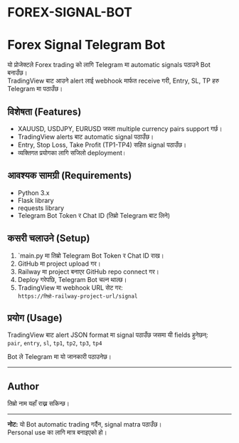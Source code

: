 # FOREX-SIGNAL-BOT
# Forex Signal Telegram Bot

यो प्रोजेक्टले Forex trading को लागि Telegram मा automatic signals पठाउने Bot बनाउँछ।  
TradingView बाट आउने alert लाई webhook मार्फत receive गरी, Entry, SL, TP हरु Telegram मा पठाउँछ।

## विशेषता (Features)

- XAUUSD, USDJPY, EURUSD जस्ता multiple currency pairs support गर्छ।  
- TradingView alerts बाट automatic signal पठाउँछ।  
- Entry, Stop Loss, Take Profit (TP1-TP4) सहित signal पठाउँछ।  
- व्यक्तिगत प्रयोगका लागि सजिलो deployment।

## आवश्यक सामग्री (Requirements)

- Python 3.x  
- Flask library  
- requests library  
- Telegram Bot Token र Chat ID (तिम्रो Telegram बाट लिने)

## कसरी चलाउने (Setup)

1. `main.py मा तिम्रो Telegram Bot Token र Chat ID राख।  
2. GitHub मा project upload गर।  
3. Railway मा project बनाएर GitHub repo connect गर।  
4. Deploy गरेपछि, Telegram Bot चल्न थाल्छ।  
5. TradingView मा webhook URL सेट गर:  
   `https://तिम्रो-railway-project-url/signal`  

## प्रयोग (Usage)

TradingView बाट alert JSON format मा signal पठाउँछ जसमा यी fields हुनेछन्:  
`pair`, `entry`, `sl`, `tp1`, `tp2`, `tp3`, `tp4`  

Bot ले Telegram मा यो जानकारी पठाउनेछ।

---

## Author

तिम्रो नाम यहाँ राख्न सकिन्छ।

---

**नोट:** यो Bot automatic trading गर्दैन, signal matra पठाउँछ।  
Personal use का लागि मात्र बनाइएको हो।

